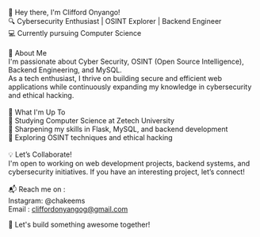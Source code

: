 👋 Hey there, I'm Clifford Onyango! <br>
🔍 Cybersecurity Enthusiast | OSINT Explorer | Backend Engineer <br>
💻 Currently pursuing Computer Science <br>
<br>
🚀 About Me <br>
I'm passionate about Cyber Security, OSINT (Open Source Intelligence), Backend Engineering, and MySQL. <br> As a tech enthusiast, I thrive on building secure and efficient web applications while continuously expanding my knowledge in cybersecurity and ethical hacking. <br>
<br>
🌱 What I'm Up To <br>
📖 Studying Computer Science at Zetech University <br>
🔧 Sharpening my skills in Flask, MySQL, and backend development <br>
🔎 Exploring OSINT techniques and ethical hacking <br>
<br>
💡 Let’s Collaborate! <br>
I'm open to working on web development projects, backend systems, and cybersecurity initiatives. If you have an interesting project, let’s connect! <br>
<br>
📬 Reach me on : <br>
Instagram: @chakeems <br>
Email : cliffordonyangog@gmail.com <br>

🚀 Let's build something awesome together!

